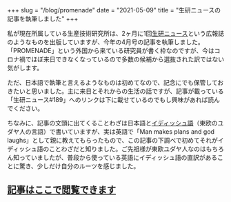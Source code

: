 +++
slug = "/blog/promenade"
date = "2021-05-09"
title = "生研ニュースの記事を執筆しました"
+++


私が現在所属している生産技術研究所は、2ヶ月に1回[生研ニュース](https://www.iis.u-tokyo.ac.jp/ja/about/publication/seiken_news/)という広報誌のようなものを出版していますが、今年の4月号の記事を執筆しました。「PROMENADE」という外国から来ている研究員が書く枠なのですが、今はコロナ禍でほぼ来日できなくなっているので多数の候補から選抜された訳ではない気がします。

ただ、日本語で執筆と言えるようなものは初めてなので、記念にでも保管しておきたいと思いました。主に来日とそれからの生活の話ですが、記事が載っている「生研ニュース#189」へのリンクは下に載せているのでもし興味があれば読んでください。

ちなみに、記事の文頭に出てくることわざは日本語と[イディッシュ語](https://ja.wikipedia.org/wiki/%E3%82%A4%E3%83%87%E3%82%A3%E3%83%83%E3%82%B7%E3%83%A5%E8%AA%9E)（東欧のユダヤ人の言語）で書いていますが、実は英語で「Man makes plans and god laughs」として親に教えてもらったもので、この記事の下調べで初めてそれがイディッシュ語のことわざだと知りました。ご先祖様が東欧ユダヤ人なのはもちろん知っていましたが、普段から使っている英語にイディッシュ語の直訳があることに驚き、少しだけ自分のルーツを感じました。

## [記事はここで閲覧できます](https://issuu.com/utokyo-iis/docs/iisnews189/26) 
